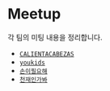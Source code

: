 # Meetup

각 팀의 미팅 내용을 정리합니다.
- [`CALIENTACABEZAS`](./CALIENTACABEZAS)
- [`youkids`](./youkids)
- [`손이필요해`](./손이필요해)
- [`천재인가봐`](./천재인가봐)
